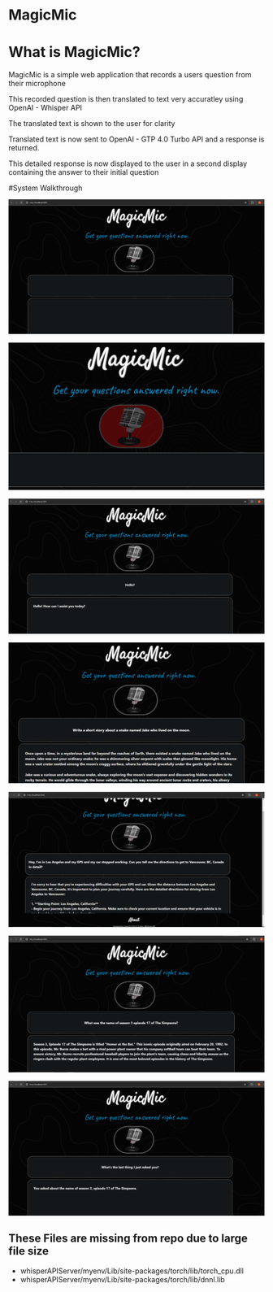 # MagicMic

# What is MagicMic?
   MagicMic is a simple web application that records a users question from their microphone
   
   This recorded question is then translated to text very accuratley using OpenAI - Whisper API
   
   The translated text is shown to the user for clarity
   
   Translated text is now sent to OpenAI - GTP 4.0 Turbo API and a response is returned.
   
   This detailed response is now displayed to the user in a second display containing the answer to their initial question

#System Walkthrough

![Alt text](sampleImages/magicmic1.PNG "Optional title")

![Alt text](sampleImages/magicmic2.PNG "Optional title")

![Alt text](sampleImages/magicmic3.PNG "Optional title")

![Alt text](sampleImages/magicmic4.PNG "Optional title")

![Alt text](sampleImages/magicmic5.PNG "Optional title")

![Alt text](sampleImages/magicmic6.PNG "Optional title")

![Alt text](sampleImages/magicmic7.PNG "Optional title")


## These Files are missing from repo due to large file size
   - whisperAPIServer/myenv/Lib/site-packages/torch/lib/torch_cpu.dll
   - whisperAPIServer/myenv/Lib/site-packages/torch/lib/dnnl.lib
